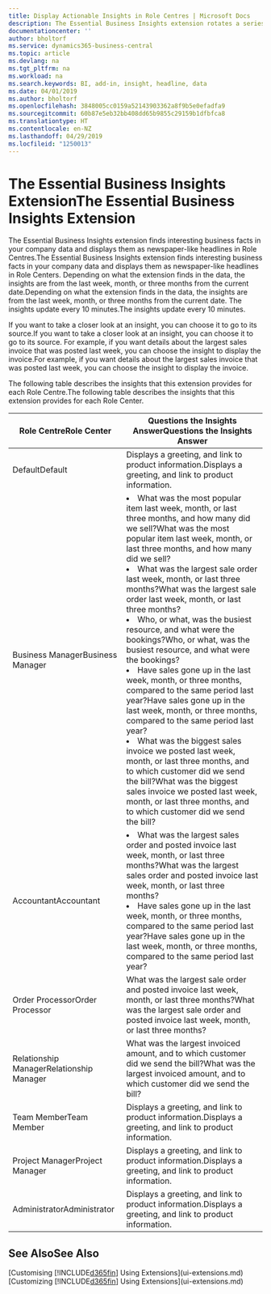 ```yaml
---
title: Display Actionable Insights in Role Centres | Microsoft Docs
description: The Essential Business Insights extension rotates a series of business insights on Role Centres.
documentationcenter: ''
author: bholtorf
ms.service: dynamics365-business-central
ms.topic: article
ms.devlang: na
ms.tgt_pltfrm: na
ms.workload: na
ms.search.keywords: BI, add-in, insight, headline, data
ms.date: 04/01/2019
ms.author: bholtorf
ms.openlocfilehash: 3848005cc0159a52143903362a8f9b5e0efadfa9
ms.sourcegitcommit: 60b87e5eb32bb408dd65b9855c29159b1dfbfca8
ms.translationtype: HT
ms.contentlocale: en-NZ
ms.lasthandoff: 04/29/2019
ms.locfileid: "1250013"
---
```

# <a name="the-essential-business-insights-extension"></a><span data-ttu-id="79134-103">The Essential Business Insights Extension</span><span class="sxs-lookup"><span data-stu-id="79134-103">The Essential Business Insights Extension</span></span>
<span data-ttu-id="79134-104">The Essential Business Insights extension finds interesting business facts in your company data and displays them as newspaper-like headlines in Role Centres.</span><span class="sxs-lookup"><span data-stu-id="79134-104">The Essential Business Insights extension finds interesting business facts in your company data and displays them as newspaper-like headlines in Role Centers.</span></span> <span data-ttu-id="79134-105">Depending on what the extension finds in the data, the insights are from the last week, month, or three months from the current date.</span><span class="sxs-lookup"><span data-stu-id="79134-105">Depending on what the extension finds in the data, the insights are from the last week, month, or three months from the current date.</span></span> <span data-ttu-id="79134-106">The insights update every 10 minutes.</span><span class="sxs-lookup"><span data-stu-id="79134-106">The insights update every 10 minutes.</span></span>  

<span data-ttu-id="79134-107">If you want to take a closer look at an insight, you can choose it to go to its source.</span><span class="sxs-lookup"><span data-stu-id="79134-107">If you want to take a closer look at an insight, you can choose it to go to its source.</span></span> <span data-ttu-id="79134-108">For example, if you want details about the largest sales invoice that was posted last week, you can choose the insight to display the invoice.</span><span class="sxs-lookup"><span data-stu-id="79134-108">For example, if you want details about the largest sales invoice that was posted last week, you can choose the insight to display the invoice.</span></span>

<span data-ttu-id="79134-109">The following table describes the insights that this extension provides for each Role Centre.</span><span class="sxs-lookup"><span data-stu-id="79134-109">The following table describes the insights that this extension provides for each Role Center.</span></span>

|<span data-ttu-id="79134-110">Role Centre</span><span class="sxs-lookup"><span data-stu-id="79134-110">Role Center</span></span>|<span data-ttu-id="79134-111">Questions the Insights Answer</span><span class="sxs-lookup"><span data-stu-id="79134-111">Questions the Insights Answer</span></span>|
|----|-----|
|<span data-ttu-id="79134-112">Default</span><span class="sxs-lookup"><span data-stu-id="79134-112">Default</span></span>|<span data-ttu-id="79134-113">Displays a greeting, and link to product information.</span><span class="sxs-lookup"><span data-stu-id="79134-113">Displays a greeting, and link to product information.</span></span>|
|<span data-ttu-id="79134-114">Business Manager</span><span class="sxs-lookup"><span data-stu-id="79134-114">Business Manager</span></span>|<li> <span data-ttu-id="79134-115">What was the most popular item last week, month, or last three months, and how many did we sell?</span><span class="sxs-lookup"><span data-stu-id="79134-115">What was the most popular item last week, month, or last three months, and how many did we sell?</span></span><br><li> <span data-ttu-id="79134-116">What was the largest sale order last week, month, or last three months?</span><span class="sxs-lookup"><span data-stu-id="79134-116">What was the largest sale order last week, month, or last three months?</span></span><br><li> <span data-ttu-id="79134-117">Who, or what, was the busiest resource, and what were the bookings?</span><span class="sxs-lookup"><span data-stu-id="79134-117">Who, or what, was the busiest resource, and what were the bookings?</span></span><br><li> <span data-ttu-id="79134-118">Have sales gone up in the last week, month, or three months, compared to the same period last year?</span><span class="sxs-lookup"><span data-stu-id="79134-118">Have sales gone up in the last week, month, or three months, compared to the same period last year?</span></span><br><li> <span data-ttu-id="79134-119">What was the biggest sales invoice we posted last week, month, or last three months, and to which customer did we send the bill?</span><span class="sxs-lookup"><span data-stu-id="79134-119">What was the biggest sales invoice we posted last week, month, or last three months, and to which customer did we send the bill?</span></span></li> |
|<span data-ttu-id="79134-120">Accountant</span><span class="sxs-lookup"><span data-stu-id="79134-120">Accountant</span></span>|<li> <span data-ttu-id="79134-121">What was the largest sales order and posted invoice last week, month, or last three months?</span><span class="sxs-lookup"><span data-stu-id="79134-121">What was the largest sales order and posted invoice last week, month, or last three months?</span></span><br><li> <span data-ttu-id="79134-122">Have sales gone up in the last week, month, or three months, compared to the same period last year?</span><span class="sxs-lookup"><span data-stu-id="79134-122">Have sales gone up in the last week, month, or three months, compared to the same period last year?</span></span> |
|<span data-ttu-id="79134-123">Order Processor</span><span class="sxs-lookup"><span data-stu-id="79134-123">Order Processor</span></span>| <span data-ttu-id="79134-124">What was the largest sale order and posted invoice last week, month, or last three months?</span><span class="sxs-lookup"><span data-stu-id="79134-124">What was the largest sale order and posted invoice last week, month, or last three months?</span></span>|
|<span data-ttu-id="79134-125">Relationship Manager</span><span class="sxs-lookup"><span data-stu-id="79134-125">Relationship Manager</span></span>| <span data-ttu-id="79134-126">What was the largest invoiced amount, and to which customer did we send the bill?</span><span class="sxs-lookup"><span data-stu-id="79134-126">What was the largest invoiced amount, and to which customer did we send the bill?</span></span>|
|<span data-ttu-id="79134-127">Team Member</span><span class="sxs-lookup"><span data-stu-id="79134-127">Team Member</span></span>| <span data-ttu-id="79134-128">Displays a greeting, and link to product information.</span><span class="sxs-lookup"><span data-stu-id="79134-128">Displays a greeting, and link to product information.</span></span>|
|<span data-ttu-id="79134-129">Project Manager</span><span class="sxs-lookup"><span data-stu-id="79134-129">Project Manager</span></span>| <span data-ttu-id="79134-130">Displays a greeting, and link to product information.</span><span class="sxs-lookup"><span data-stu-id="79134-130">Displays a greeting, and link to product information.</span></span>|
|<span data-ttu-id="79134-131">Administrator</span><span class="sxs-lookup"><span data-stu-id="79134-131">Administrator</span></span>| <span data-ttu-id="79134-132">Displays a greeting, and link to product information.</span><span class="sxs-lookup"><span data-stu-id="79134-132">Displays a greeting, and link to product information.</span></span>|

## <a name="see-also"></a><span data-ttu-id="79134-133">See Also</span><span class="sxs-lookup"><span data-stu-id="79134-133">See Also</span></span>
<span data-ttu-id="79134-134">[Customising [!INCLUDE[d365fin](includes/d365fin_md.md)] Using Extensions](ui-extensions.md)</span><span class="sxs-lookup"><span data-stu-id="79134-134">[Customizing [!INCLUDE[d365fin](includes/d365fin_md.md)] Using Extensions](ui-extensions.md)</span></span>
